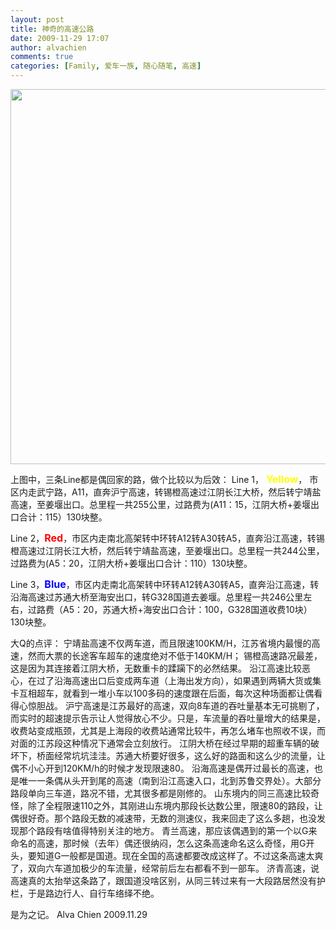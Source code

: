 ```yaml
---
layout: post
title: 神奇的高速公路
date: 2009-11-29 17:07
author: alvachien
comments: true
categories: [Family, 爱车一族, 随心随笔, 高速]
---
```

<a href="http://www.alvachien.com/alvablog/wp-content/uploads/2010/10/IMAGE_3.jpg"><img class="alignnone size-full wp-image-644" title="IMAGE_3" src="http://www.alvachien.com/alvablog/wp-content/uploads/2010/10/IMAGE_3.jpg" alt="" width="600" /></a>

上图中，三条Line都是偶回家的路，做个比较以为后效：
Line 1， <span style="color: #ffff00; font-size: medium;"><strong>Yellow</strong></span>， 市区内走武宁路，A11，直奔沪宁高速，转锡橙高速过江阴长江大桥，然后转宁靖盐高速，至姜堰出口。总里程一共255公里，过路费为(A11：15，江阴大桥+姜堰出口合计：115）130块整。

Line 2，<span style="color: #ff0000; font-size: medium;"><strong>Red</strong></span>，市区内走南北高架转中环转A12转A30转A5，直奔沿江高速，转锡橙高速过江阴长江大桥，然后转宁靖盐高速，至姜堰出口。总里程一共244公里，过路费为(A5：20，江阴大桥+姜堰出口合计：110）130块整。

Line 3，<span style="color: #0000ff; font-size: medium;"><strong>Blue</strong></span>，市区内走南北高架转中环转A12转A30转A5，直奔沿江高速，转沿海高速过苏通大桥至海安出口，转G328国道去姜堰。总里程一共246公里左右，过路费（A5：20，苏通大桥+海安出口合计：100，G328国道收费10块）130块整。

大Q的点评：
宁靖盐高速不仅两车道，而且限速100KM/H，江苏省境内最慢的高速，然而大票的长途客车超车的速度绝对不低于140KM/H；
锡橙高速路况最差，这是因为其连接着江阴大桥，无数重卡的蹂躏下的必然结果。
沿江高速比较恶心，在过了沿海高速出口后变成两车道（上海出发方向），如果遇到两辆大货或集卡互相超车，就看到一堆小车以100多码的速度跟在后面，每次这种场面都让偶看得心惊胆战。
沪宁高速是江苏最好的高速，双向8车道的吞吐量基本无可挑剔了，而实时的超速提示告示让人觉得放心不少。只是，车流量的吞吐量增大的结果是，收费站变成瓶颈，尤其是上海段的收费站通常比较牛，再怎么堵车也照收不误，而对面的江苏段这种情况下通常会立刻放行。
江阴大桥在经过早期的超重车辆的破坏下，桥面经常坑坑洼洼。苏通大桥要好很多，这么好的路面和这么少的流量，让偶不小心开到120KM/h的时候才发现限速80。
沿海高速是偶开过最长的高速，也是唯一一条偶从头开到尾的高速（南到沿江高速入口，北到苏鲁交界处）。大部分路段单向三车道，路况不错，尤其很多都是刚修的。
山东境内的同三高速比较奇怪，除了全程限速110之外，其刚进山东境内那段长达数公里，限速80的路段，让偶很好奇。那个路段无数的减速带，无数的测速仪，我来回走了这么多趟，也没发现那个路段有啥值得特别关注的地方。
青兰高速，那应该偶遇到的第一个以G来命名的高速，那时候（去年）偶还很纳闷，怎么这条高速命名这么奇怪，用G开头，要知道G一般都是国道。现在全国的高速都要改成这样了。不过这条高速太爽了，双向六车道加极少的车流量，经常前后左右都看不到一部车。
济青高速，说高速真的太抬举这条路了，跟国道没啥区别，从同三转过来有一大段路居然没有护栏，于是路边行人、自行车络绎不绝。

是为之记。
Alva Chien
2009.11.29
